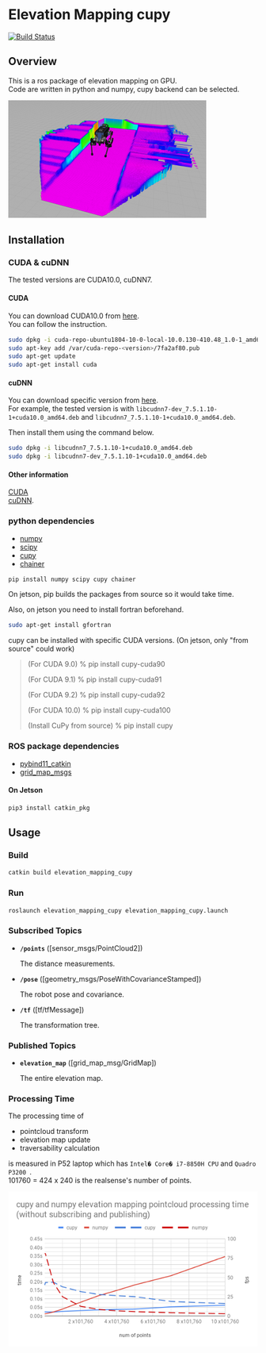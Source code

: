# Elevation Mapping cupy
[![Build Status](https://ci.leggedrobotics.com/buildStatus/icon?job=bitbucket_leggedrobotics/elevation_mapping_cupy/master)](https://ci.leggedrobotics.com/job/<repo_host>_leggedrobotics/job/elevation_mapping_cupy/job/master/)

## Overview
This is a ros package of elevation mapping on GPU.  
Code are written in python and numpy, cupy backend can be selected.

![screenshot](doc/sim.png)

## Installation

### CUDA & cuDNN
The tested versions are CUDA10.0, cuDNN7.

#### CUDA
You can download CUDA10.0 from [here](https://developer.nvidia.com/cuda-10.0-download-archive?target_os=Linux&target_arch=x86_64&target_distro=Ubuntu&target_version=1804&target_type=deblocal).  
You can follow the instruction.
```bash
sudo dpkg -i cuda-repo-ubuntu1804-10-0-local-10.0.130-410.48_1.0-1_amd64.deb
sudo apt-key add /var/cuda-repo-<version>/7fa2af80.pub
sudo apt-get update
sudo apt-get install cuda
```

#### cuDNN
You can download specific version from [here](https://developer.download.nvidia.com/compute/machine-learning/repos/ubuntu1804/x86_64/).  
For example, the tested version is with `libcudnn7-dev_7.5.1.10-1+cuda10.0_amd64.deb` and `libcudnn7_7.5.1.10-1+cuda10.0_amd64.deb`.

Then install them using the command below.
```bash
sudo dpkg -i libcudnn7_7.5.1.10-1+cuda10.0_amd64.deb 
sudo dpkg -i libcudnn7-dev_7.5.1.10-1+cuda10.0_amd64.deb
```

#### Other information
[CUDA](https://docs.nvidia.com/cuda/cuda-installation-guide-linux/index.html#ubuntu-installation)  
[cuDNN](https://docs.nvidia.com/deeplearning/sdk/cudnn-install/index.html#install-linux).

### python dependencies
- [numpy](https://www.numpy.org/)
- [scipy](https://www.scipy.org/)
- [cupy](https://cupy.chainer.org/)
- [chainer](https://chainer.org/)

```bash
pip install numpy scipy cupy chainer
```
On jetson, pip builds the packages from source so it would take time.

Also, on jetson you need to install fortran beforehand.
```bash
sudo apt-get install gfortran
```

cupy can be installed with specific CUDA versions. (On jetson, only "from source" could work)
> (For CUDA 9.0)
> % pip install cupy-cuda90
> 
> (For CUDA 9.1)
> % pip install cupy-cuda91
> 
> (For CUDA 9.2)
> % pip install cupy-cuda92
> 
> (For CUDA 10.0)
> % pip install cupy-cuda100
> 
> (Install CuPy from source)
> % pip install cupy

### ROS package dependencies
- [pybind11_catkin](https://github.com/ipab-slmc/pybind11_catkin)
- [grid_map_msgs](https://github.com/ANYbotics/grid_map)

#### On Jetson
```bash
pip3 install catkin_pkg
```

## Usage
### Build
```bash
catkin build elevation_mapping_cupy
```
### Run
```bash
roslaunch elevation_mapping_cupy elevation_mapping_cupy.launch
```
### Subscribed Topics

* **`/points`** ([sensor_msgs/PointCloud2])

    The distance measurements.

* **`/pose`** ([geometry_msgs/PoseWithCovarianceStamped])

    The robot pose and covariance.

* **`/tf`** ([tf/tfMessage])

    The transformation tree.


### Published Topics

* **`elevation_map`** ([grid_map_msg/GridMap])

    The entire elevation map.

### Processing Time
The processing time of

- pointcloud transform
- elevation map update
- traversability calculation

is measured in P52 laptop which has `Intel� Core� i7-8850H CPU` and `Quadro P3200 `.  
101760 = 424 x 240 is the realsense's number of points.

![graph](doc/processing_time.png)
